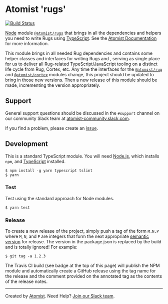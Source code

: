 # Atomist 'rugs'

[![Build Status](https://travis-ci.org/atomist/rugs.svg?branch=master)](https://travis-ci.org/atomist/rugs)

[Node][node] module [`@atomist/rugs`][rugs] that brings in all the
dependencies and helpers you need to write Rugs
using [TypeScript][ts].  See the [Atomist Documentation][docs] for
more information.

[node]: https://nodejs.org/en/
[rugs]: https://www.npmjs.com/package/@atomist/rugs
[ts]: https://www.typescriptlang.org/
[docs]: http://docs.atomist.com/

This module brings in all needed Rug dependencies and contains some
helper classes and interfaces for writing Rugs and , serving as single
place for us to deliver all Rug-related TypeScript/JavaScript tooling
on a distinct life cycle from Rug, Cortex, etc.  Any time the
interfaces for the [`@atomist/rug`][rug]
and [`@atomist/cortex`][cortex] modules change, this project should be
updated to bring in those new versions.  Then a new release of this
module should be made, incrementing the version appropriately.

[rug]: https://github.com/atomist/rug
[cortex]: https://github.com/atomist/cortex

## Support

General support questions should be discussed in the `#support`
channel on our community Slack team
at [atomist-community.slack.com][slack].

If you find a problem, please create an [issue][].

[issue]: https://github.com/atomist/rugs/issues

## Development

This is a standard TypeScript module.  You will need [Node.js][node],
which installs `npm`, and [TypeScript][ts] installed.

```
$ npm install -g yarn typescript tslint
$ yarn
```

### Test

Test using the standard approach for Node modules.

```
$ yarn test
```

### Release

To create a new release of the project, simply push a tag of the form
`M.N.P` where `M`, `N`, and `P` are integers that form the next
appropriate [semantic version][semver] for release.  The version in
the package.json is replaced by the build and is totally ignored!  For
example:

[semver]: http://semver.org

```
$ git tag -a 1.2.3
```

The Travis CI build (see badge at the top of this page) will publish
the NPM module and automatically create a GitHub release using the tag
name for the release and the comment provided on the annotated tag as
the contents of the release notes.

---
Created by [Atomist][atomist].
Need Help?  [Join our Slack team][slack].

[atomist]: https://www.atomist.com/
[slack]: https://join.atomist.com/

